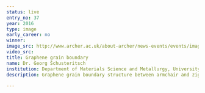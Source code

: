 ```yaml
---
status: live
entry_no: 37
year: 2016
type: image 
early_career: no 
winner: 
image_src: http://www.archer.ac.uk/about-archer/news-events/events/image-comp/gallery-2016/37_Entry_800.jpg
video_src: 
title: Graphene grain boundary
name: Dr. Georg Schusteritsch
institution: Department of Materials Science and Metallurgy, University of Cambridge
description: Graphene grain boundary structure between armchair and zigzag graphene regions - carbon atoms are shown as spheres. The red transparent region marks the interface between the two so-called grains, forming a continuous chain of pentagons and heptagons in the otherwise pristine graphene. The atomic structure was found using our crystal structure prediction code (AIRSS), implemented to employ the CASTEP code. Polycrystalline materials can today be routinely grown experimentally, but for many of these it is not easy to determine the atomic structures experimentally, making understanding their properties and the underlying physics that govern them a slow, difficult and often expensive task. Polycrystalline materials can today be routinely grown experimentally, but for many of these it is not easy to determine the atomic structures experimentally, making understanding their properties and the underlying physics that govern them a slow, difficult and often expensive task. Crystal structure prediction in combination with the availability of the computational power from ARCHER, can be used to find the atomic structure of interfaces, and thus illustrate a future pathway towards computationally developing materials with specially designed interfaces. (DOI:https://doi.org/10.1103/PhysRevB.90.035424) [Image created using Blender 2.73]. 
  
---
```

